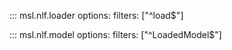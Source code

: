 ::: msl.nlf.loader
    options:
      filters: ["^load$"]

::: msl.nlf.model
    options:
      filters: ["^LoadedModel$"]
